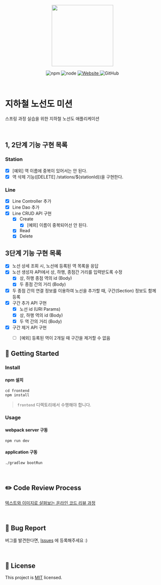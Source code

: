 <p align="center">
    <img width="200px;" src="https://raw.githubusercontent.com/woowacourse/atdd-subway-admin-frontend/master/images/main_logo.png"/>
</p>
<p align="center">
  <img alt="npm" src="https://img.shields.io/badge/npm-%3E%3D%205.5.0-blue">
  <img alt="node" src="https://img.shields.io/badge/node-%3E%3D%209.3.0-blue">
  <a href="https://techcourse.woowahan.com/c/Dr6fhku7" alt="woowacuorse subway">
    <img alt="Website" src="https://img.shields.io/website?url=https%3A%2F%2Fedu.nextstep.camp%2Fc%2FR89PYi5H">
  </a>
  <img alt="GitHub" src="https://img.shields.io/github/license/woowacourse/atdd-subway-map">
</p>

<br>

# 지하철 노선도 미션
스프링 과정 실습을 위한 지하철 노선도 애플리케이션

<br>


## 1, 2단계 기능 구현 목록

### Station
- [x] [예외] 역 이름에 중복이 있어서는 안 된다.
- [x] 역 삭제 기능([DELETE] /stations/${stationId})을 구현한다.

### Line
- [x] Line Controller 추가
- [x] Line Dao 추가
- [x] Line CRUD API 구현
  - [x] Create
    - [x] [예외] 이름이 중복되어선 안 된다.
  - [x] Read
  - [x] Delete

## 3단계 기능 구현 목록
- [x] 노선 상세 조회 시, 노선에 등록된 역 목록을 응답
- [x] 노선 생성자 API에서 상, 하행, 종점간 거리를 입력받도록 수정
  - [x] 상, 하행 종점 역의 id (Body)
  - [x] 두 종점 간의 거리 (Body)
- [x] 두 종점 간의 연결 정보를 이용하여 노선을 추가할 때, 구간(Section) 정보도 함께 등록
- [x] 구간 추가 API 구현
  - [x] 노선 id (URI Params)
  - [x] 상, 하행 역의 id (Body)
  - [x] 두 역 간의 거리 (Body)
- [x] 구간 제거 API 구현
  - [ ] [예외] 등록된 역이 2개일 때 구간을 제거할 수 없음


## 🚀 Getting Started

### Install
#### npm 설치
```
cd frontend
npm install
```
> `frontend` 디렉토리에서 수행해야 합니다.

### Usage
#### webpack server 구동
```
npm run dev
```
#### application 구동
```
./gradlew bootRun
```
<br>

## ✏️ Code Review Process
[텍스트와 이미지로 살펴보는 온라인 코드 리뷰 과정](https://github.com/next-step/nextstep-docs/tree/master/codereview)

<br>

## 🐞 Bug Report

버그를 발견한다면, [Issues](https://github.com/woowacourse/atdd-subway-map/issues) 에 등록해주세요 :)

<br>

## 📝 License

This project is [MIT](https://github.com/woowacourse/atdd-subway-map/blob/master/LICENSE) licensed.
